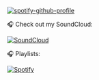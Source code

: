 

[![spotify-github-profile](https://spotify-github-profile.kittinanx.com/api/view?uid=316ytelpi2eb2ap5f53a3fihjfdq&cover_image=true&theme=default&show_offline=false&background_color=121212&interchange=false)](https://github.com/kittinan/spotify-github-profile)


🎧 Check out my SoundCloud:  

[![SoundCloud](https://img.shields.io/badge/SoundCloud-FF5500?style=for-the-badge&logo=soundcloud&logoColor=white)](https://soundcloud.com/vetkat)

🎧 Playlists:

[![Spotify](https://img.shields.io/badge/Spotify-1DB954?style=for-the-badge&logo=spotify&logoColor=white)](https://open.spotify.com/user/yourusername)
